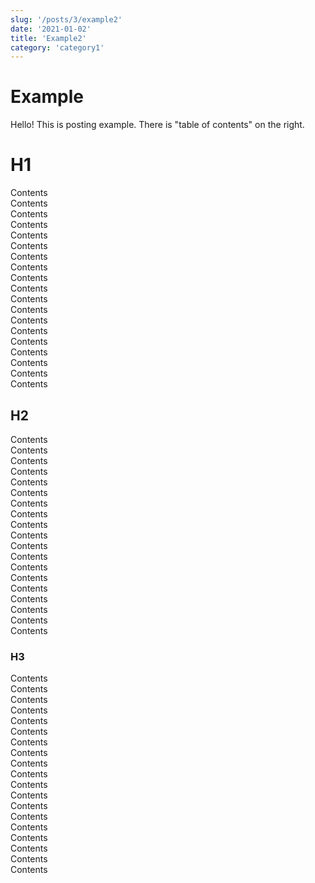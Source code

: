```yaml
---
slug: '/posts/3/example2'
date: '2021-01-02'
title: 'Example2'
category: 'category1'
---
```


# Example

Hello! This is posting example.
There is "table of contents" on the right.


# H1

Contents  
Contents  
Contents  
Contents  
Contents  
Contents  
Contents  
Contents  
Contents  
Contents  
Contents  
Contents  
Contents  
Contents  
Contents  
Contents  
Contents  
Contents  
Contents  


## H2

Contents  
Contents  
Contents  
Contents  
Contents  
Contents  
Contents  
Contents  
Contents  
Contents  
Contents  
Contents  
Contents  
Contents  
Contents  
Contents  
Contents  
Contents  
Contents  

### H3

Contents  
Contents  
Contents  
Contents  
Contents  
Contents  
Contents  
Contents  
Contents  
Contents  
Contents  
Contents  
Contents  
Contents  
Contents  
Contents  
Contents  
Contents  
Contents  

